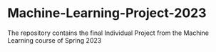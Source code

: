 # Machine-Learning-Project-2023

The repository contains the final Individual Project from the Machine Learning course of Spring 2023
